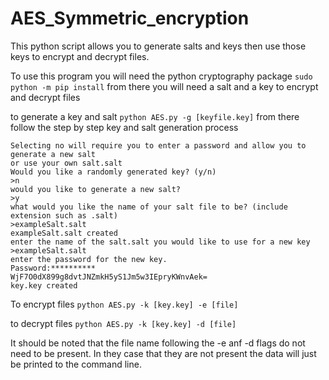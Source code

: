 # AES_Symmetric_encryption
This python script allows you to generate salts and keys then use those keys to encrypt and decrypt files.

To use this program you will need the python cryptography package
`sudo python -m pip install`
from there you will need a salt and a key to encrypt and decrypt files

to generate a key and salt
`python AES.py -g [keyfile.key]`
from there follow the step by step key and salt generation process
```Randomly generated keys will not have an associated password and salt
Selecting no will require you to enter a password and allow you to generate a new salt
or use your own salt.salt
Would you like a randomly generated key? (y/n)
>n
would you like to generate a new salt?
>y
what would you like the name of your salt file to be? (include extension such as .salt)
>exampleSalt.salt
exampleSalt.salt created
enter the name of the salt.salt you would like to use for a new key
>exampleSalt.salt
enter the password for the new key.
Password:**********
WjF7O0dX899g8dvtJNZmkH5yS1Jm5w3IEpryKWnvAek=
key.key created
```

To encrypt files
`python AES.py -k [key.key] -e [file]`

to decrypt files
`python AES.py -k [key.key] -d [file]`

It should be noted that the file name following the -e anf -d flags do not need to be present. In they case that they are not present the data will just be printed to the command line.
